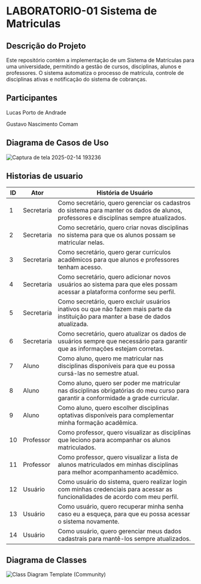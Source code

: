 # LABORATORIO-01  Sistema de Matriculas

## Descrição do Projeto

Este repositório contém a implementação de um Sistema de Matrículas para uma universidade, permitindo a gestão de cursos, disciplinas, alunos e professores. O sistema automatiza o processo de matrícula, controle de disciplinas ativas e notificação do sistema de cobranças.

## Participantes
Lucas Porto de Andrade

Gustavo Nascimento Comam

## Diagrama de Casos de Uso
![Captura de tela 2025-02-14 193236](https://github.com/user-attachments/assets/4bf2d086-f621-48bd-a07f-8830ea5cbea7)

## Historias de usuario

| **ID** | **Ator**             | **História de Usuário**                                                                                                                                           |
|--------|----------------------|-------------------------------------------------------------------------------------------------------------------------------------------------------------------|
| 1      | Secretaria           | Como secretário, quero gerenciar os cadastros do sistema para manter os dados de alunos, professores e disciplinas sempre atualizados. |
| 2      | Secretaria           | Como secretário, quero criar novas disciplinas no sistema para que os alunos possam se matricular nelas. |
| 3      | Secretaria           | Como secretário, quero gerar currículos acadêmicos para que alunos e professores tenham acesso. |
| 4      | Secretaria           | Como secretário, quero adicionar novos usuários ao sistema para que eles possam acessar a plataforma conforme seu perfil. |
| 5      | Secretaria           | Como secretário, quero excluir usuários inativos ou que não fazem mais parte da instituição para manter a base de dados atualizada. |
| 6      | Secretaria           | Como secretário, quero atualizar os dados de usuários sempre que necessário para garantir que as informações estejam corretas. |
| 7      | Aluno                | Como aluno, quero me matricular nas disciplinas disponíveis para que eu possa cursá-las no semestre atual. |
| 8      | Aluno                | Como aluno, quero ser poder me matricular nas disciplinas obrigatórias do meu curso para garantir a conformidade a grade curricular. |
| 9      | Aluno                | Como aluno, quero escolher disciplinas optativas disponíveis para complementar minha formação acadêmica. |
| 10     | Professor            | Como professor, quero visualizar as disciplinas que leciono para acompanhar os alunos matriculados. |
| 11     | Professor            | Como professor, quero visualizar a lista de alunos matriculados em minhas disciplinas para melhor acompanhamento acadêmico. |
| 12     | Usuário              | Como usuário do sistema, quero realizar login com minhas credenciais para acessar as funcionalidades de acordo com meu perfil. |
| 13     | Usuário              | Como usuário, quero recuperar minha senha caso eu a esqueça, para que eu possa acessar o sistema novamente. |
| 14     | Usuário              | Como usuário, quero gerenciar meus dados cadastrais para mantê-los sempre atualizados. |


## Diagrama de Classes
![Class Diagram Template (Community)](https://github.com/user-attachments/assets/19dc6bd7-53a4-412d-a979-45b1003b64f9)

